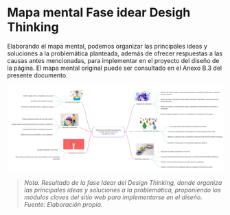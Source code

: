 # Mapa mental Fase idear  Desigh Thinking

Elaborando el mapa mental, podemos organizar las principales ideas y soluciones a la problemática planteada, además de ofrecer respuestas a las causas antes mencionadas, para implementar en el proyecto del diseño de la página. El mapa mental original puede ser consultado en el Anexo B.3 del presente documento.

![Mapa mental](Mapa_Mental.jpg)

> _Nota. Resultado de la fase Idear del Design Thinking, donde organiza las principales ideas y soluciones a la problemática, proponiendo los módulos claves del sitio web para implementarse en el diseño. Fuente: Elaboración propia._